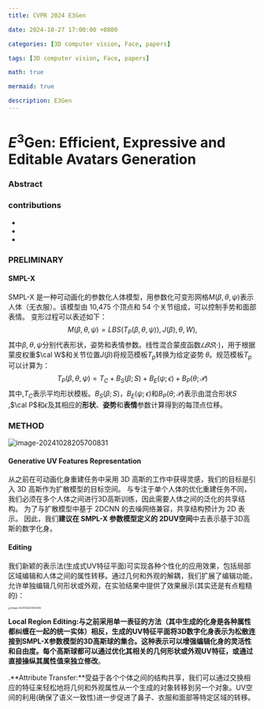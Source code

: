 ```yaml
---
title: CVPR 2024 E3Gen

date: 2024-10-27 17:00:00 +0800

categories: [3D computer vision, Face, papers]

tags: [3D computer vision, Face, papers]

math: true

mermaid: true

description: E3Gen
---
```


# $E^3$Gen: Efficient, Expressive and Editable Avatars Generation

### Abstract



### contributions

* 
* 
* 

### PRELIMINARY

#### SMPL-X

SMPL-X 是一种可动画化的参数化人体模型，用参数化可变形网格$M(\beta,\theta,\psi)$表示人体（无衣服）。该模型由 10,475 个顶点和 54 个关节组成，可以控制手势和面部表情。 变形过程可以表述如下：
$$
M(\beta,\theta,\psi)=LBS(T_P(\beta,\theta,\psi)),J(\beta),\theta,W),
$$
其中$\beta,\theta,\psi$分别代表形状，姿势和表情参数。线性混合蒙皮函数$𝐿𝐵𝑆(·)$，用于根据蒙皮权重$\cal W$和关节位置$J(\beta)$将规范模板$T_{p}$转换为给定姿势 𝜃。规范模板$T_{p}$可以计算为：
$$
T_P(\beta,\theta,\psi)=T_C+B_S(\beta;S)+B_E(\psi;\epsilon)+B_P(\theta;\mathcal{P})
$$
其中,$T_{C}$表示平均形状模板。$B_S(\beta;S)$，$B_E(\psi;\epsilon)$和$B_P(\theta;\mathcal{P})$表示由混合形状$S$ ,$\cal P$和$\epsilon$及其相应的**形状**、**姿势**和**表情**参数计算得到的每顶点位移。

### METHOD

![image-20241028205700831](/Users/apple/Documents/GitHub/caimingshuo.github.io/imgs/3dv/3dv9/E3Gen_method.png)

#### **Generative UV Features Representation**

从之前在可动画化身重建任务中采用 3D 高斯的工作中获得灵感，我们的目标是引入 3D 高斯作为扩散模型的目标空间。 与专注于单个人体的优化重建任务不同，我们必须在多个人体之间进行3D高斯训练，因此需要人体之间的泛化的共享结构。 为了与扩散模型中基于 2DCNN 的去噪网络兼容，共享结构预计为 2D 表示。 因此，我们**建议在 SMPL-X 参数模型定义的 2DUV空间**中去表示基于3D高斯的数字化身。





#### Editing

我们新颖的表示法(生成式UV特征平面)可实现各种个性化的应用效果，包括局部区域编辑和人体之间的属性转移。通过几何和外观的解耦，我们扩展了编辑功能，允许单独编辑几何形状或外观，在实验结果中提供了效果展示(其实还是有点粗糙的)：

<img src="/Users/apple/Documents/GitHub/caimingshuo.github.io/imgs/3dv/3dv9/E3Gen_Editing.png" alt="image-20241028201603592" style="zoom: 33%;" />

**Local Region Editing:**与之前采用单一表征的方法（其中生成的化身是各种属性都纠缠在一起的统一实体）相反，生成的UV特征平面将3D数字化身表示为松散连接到SMPL-X参数模型的3D高斯球的集合。这种表示可以增强编辑化身的灵活性和自由度。每个高斯球都可以通过优化其相关的几何形状或外观UV特征，或通过直接操纵其属性值来**独立修改**。

.**Attribute Transfer:**受益于各个个体之间的结构共享，我们可以通过交换相应的特征来轻松地将几何和外观属性从一个生成的对象转移到另一个对象。UV空间的利用(确保了语义一致性)进一步促进了鼻子、衣服和面部等特定区域的转移。



